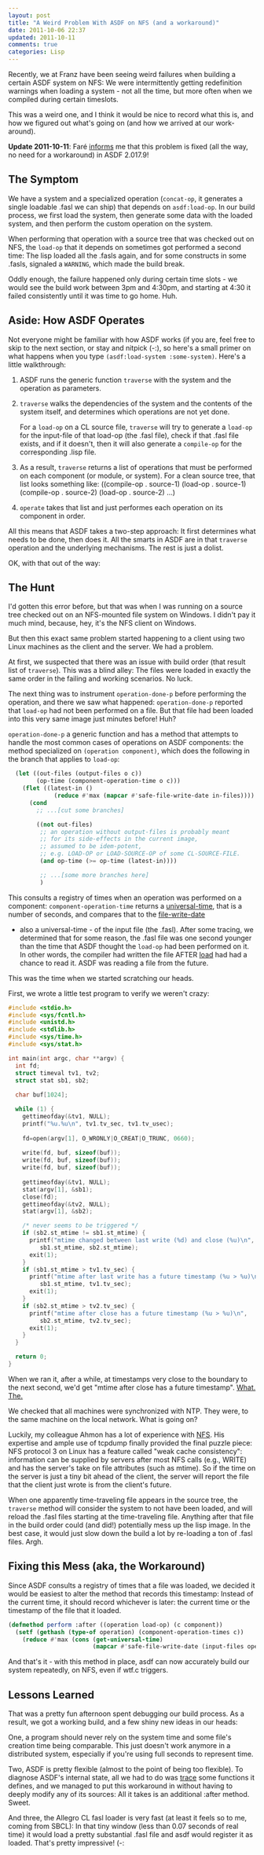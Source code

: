 ```yaml
---
layout: post
title: "A Weird Problem With ASDF on NFS (and a workaround)"
date: 2011-10-06 22:37
updated: 2011-10-11
comments: true
categories: Lisp
---
```


Recently, we at Franz have been seeing weird failures when building a
certain ASDF system on NFS: We were intermittently getting
redefinition warnings when loading a system - not all the time, but
more often when we compiled during certain timeslots.

This was a weird one, and I think it would be nice to record what this
is, and how we figured out what's going on (and how we arrived at our
work-around).

**Update 2011-10-11**: Faré
[informs](http://lists.common-lisp.net/pipermail/asdf-devel/2011-October/002196.html)
me that this problem is fixed (all the way, no need for a workaround)
in ASDF 2.017.9!

## The Symptom

We have a system and a specialized operation (`concat-op`, it
generates a single loadable .fasl we can ship) that depends on
`asdf:load-op`. In our build process, we first load the system, then
generate some data with the loaded system, and then perform the custom
operation on the system.

When performing that operation with a source tree that was checked out
on NFS, the `load-op` that it depends on sometimes got performed a
second time: The lisp loaded all the .fasls again, and for some
constructs in some .fasls, signaled a `WARNING`, which made the build
break.

Oddly enough, the failure happened only during certain time slots - we
would see the build work between 3pm and 4:30pm, and starting at 4:30
it failed consistently until it was time to go home. Huh.

## Aside: How ASDF Operates

Not everyone might be familiar with how ASDF works (if you are, feel
free to skip to the next section, or stay and nitpick (-:), so here's
a small primer on what happens when you type `(asdf:load-system
:some-system)`. Here's a little walkthrough:

1. ASDF runs the generic function `traverse` with the system and the
   operation as parameters.
   
2. `traverse` walks the dependencies of the system and the contents of
   the system itself, and determines which operations are not yet
   done.
   
   For a `load-op` on a CL source file, `traverse` will try to
   generate a `load-op` for the input-file of that load-op (the .fasl
   file), check if that .fasl file exists, and if it doesn't, then it
   will also generate a `compile-op` for the corresponding .lisp file.
  
3. As a result, `traverse` returns a list of operations that must be
   performed on each component (or module, or system). For a clean
   source tree, that list looks something like:
       ((compile-op . source-1) (load-op . source-1) 
        (compile-op . source-2) (load-op . source-2) ...)
   
4. `operate` takes that list and just performes each operation on its
   component in order.

All this means that ASDF takes a two-step approach: It first
determines what needs to be done, then does it. All the smarts in ASDF
are in that `traverse` operation and the underlying mechanisms. The
rest is just a dolist.

OK, with that out of the way:

## The Hunt

I'd gotten this error before, but that was when I was running on a
source tree checked out on an NFS-mounted file system on Windows. I
didn't pay it much mind, because, hey, it's the NFS client on Windows.

But then this exact same problem started happening to a client using
two Linux machines as the client and the server. We had a problem.

At first, we suspected that there was an issue with build order (that
result list of `traverse`). This was a blind alley: The files were
loaded in exactly the same order in the failing and working
scenarios. No luck.

The next thing was to instrument `operation-done-p` before performing
the operation, and there we saw what happened: `operation-done-p`
reported that `load-op` had not been performed on a file. But that
file had been loaded into this very same image just minutes before!
Huh?

`operation-done-p` a generic function and has a method that attempts
to handle the most common cases of operations on ASDF components: the
method specialized on `(operation component)`, which does the
following in the branch that applies to `load-op`:

``` cl (defmethod operation-done-p (operation component))
  (let ((out-files (output-files o c))
        (op-time (component-operation-time o c)))
    (flet ((latest-in ()
             (reduce #'max (mapcar #'safe-file-write-date in-files))))
      (cond
        ;; ...[cut some branches]

        ((not out-files)
         ;; an operation without output-files is probably meant
         ;; for its side-effects in the current image,
         ;; assumed to be idem-potent,
         ;; e.g. LOAD-OP or LOAD-SOURCE-OP of some CL-SOURCE-FILE.
         (and op-time (>= op-time (latest-in))))

         ;; ...[some more branches here]
         )
```

This consults a registry of times when an operation was performed on a
component: `component-operation-time` returns a
[universal-time](http://www.lispworks.com/documentation/HyperSpec/Body/26_glo_u.htm#universal_time),
that is a number of seconds, and compares that to the
[file-write-date](http://www.lispworks.com/documentation/HyperSpec/Body/f_file_w.htm)
- also a universal-time - of the input file (the .fasl). After some
tracing, we determined that for some reason, the .fasl file was one
second younger than the time that ASDF thought the `load-op` had been
performed on it. In other words, the compiler had written the file
AFTER
[load](http://www.lispworks.com/documentation/HyperSpec/Body/f_load.htm)
had had a chance to read it. ASDF was reading a file from the future.

This was the time when we started scratching our heads.

First, we wrote a little test program to verify we weren't crazy:

``` c wtf.c
#include <stdio.h>
#include <sys/fcntl.h>
#include <unistd.h>
#include <stdlib.h>
#include <sys/time.h>
#include <sys/stat.h>

int main(int argc, char **argv) {
  int fd;
  struct timeval tv1, tv2;
  struct stat sb1, sb2;
  
  char buf[1024];

  while (1) {
    gettimeofday(&tv1, NULL);
    printf("%u.%u\n", tv1.tv_sec, tv1.tv_usec);
    
    fd=open(argv[1], O_WRONLY|O_CREAT|O_TRUNC, 0660);
    
    write(fd, buf, sizeof(buf));
    write(fd, buf, sizeof(buf));
    write(fd, buf, sizeof(buf));
    
    gettimeofday(&tv1, NULL);
    stat(argv[1], &sb1);
    close(fd);
    gettimeofday(&tv2, NULL);
    stat(argv[1], &sb2);

    /* never seems to be triggered */
    if (sb2.st_mtime != sb1.st_mtime) {
      printf("mtime changed between last write (%d) and close (%u)\n",
	     sb1.st_mtime, sb2.st_mtime);
      exit(1);
    }
    if (sb1.st_mtime > tv1.tv_sec) {
      printf("mtime after last write has a future timestamp (%u > %u)\n",
	     sb1.st_mtime, tv1.tv_sec);
      exit(1);
    }
    if (sb2.st_mtime > tv2.tv_sec) {
      printf("mtime after close has a future timestamp (%u > %u)\n",
	     sb2.st_mtime, tv2.tv_sec);
      exit(1);
    }
  }

  return 0;
}
```

When we ran it, after a while, at timestamps very close to the
boundary to the next second, we'd get "mtime after close has a future
timestamp". [What. The.](http://www.osnews.com/story/19266/WTFs_m)

We checked that all machines were synchronized with NTP. They were, to
the same machine on the local network. What is going on?

Luckily, my colleague Ahmon has a lot of experience with
[NFS](http://nfsforwindows.com/home). His expertise and ample use of
tcpdump finally provided the final puzzle piece: NFS protocol 3 on
Linux has a feature called "weak cache consistency": information can
be supplied by servers after most NFS calls (e.g., WRITE) and has the
server's take on file attributes (such as mtime). So if the time on
the server is just a tiny bit ahead of the client, the server will
report the file that the client just wrote is from the client's
future.

When one apparently time-traveling file appears in the source tree,
the `traverse` method will consider the system to not have been
loaded, and will reload the .fasl files starting at the time-traveling
file. Anything after that file in the build order could (and did!)
potentially mess up the lisp image. In the best case, it would just
slow down the build a lot by re-loading a ton of .fasl files. Argh.

## Fixing this Mess (aka, the Workaround)

Since ASDF consults a registry of times that a file was loaded, we
decided it would be easiest to alter the method that records this
timestamp: Instead of the current time, it should record whichever is
later: the current time or the timestamp of the file that it loaded.

``` cl ASDF work-around for NFS files created in the future
(defmethod perform :after ((operation load-op) (c component))
  (setf (gethash (type-of operation) (component-operation-times c))
    (reduce #'max (cons (get-universal-time)
                        (mapcar #'safe-file-write-date (input-files operation c))))))
```

And that's it - with this method in place, asdf can now accurately
build our system repeatedly, on NFS, even if wtf.c triggers.

## Lessons Learned

That was a pretty fun afternoon spent debugging our build process. As
a result, we got a working build, and a few shiny new ideas in our
heads:

One, a program should never rely on the system time and some file's
creation time being comparable. This just doesn't work anymore in a
distributed system, especially if you're using full seconds to
represent time.

Two, ASDF is pretty flexible (almost to the point of being too
flexible). To diagnose ASDF's internal state, all we had to do was
[trace](http://www.lispworks.com/documentation/HyperSpec/Body/m_tracec.htm)
some functions it defines, and we managed to put this workaround in
without having to deeply modify any of its sources: All it takes is an
additional :after method. Sweet.

And three, the Allegro CL fasl loader is very fast (at least it feels
so to me, coming from SBCL): In that tiny window (less than 0.07
seconds of real time) it would load a pretty substantial .fasl file
and asdf would register it as loaded. That's pretty impressive! (-:
